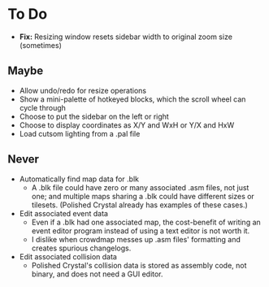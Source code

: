 # To Do

* **Fix:** Resizing window resets sidebar width to original zoom size (sometimes)


## Maybe

* Allow undo/redo for resize operations
* Show a mini-palette of hotkeyed blocks, which the scroll wheel can cycle through
* Choose to put the sidebar on the left or right
* Choose to display coordinates as X/Y and WxH or Y/X and HxW
* Load cutsom lighting from a .pal file


## Never

* Automatically find map data for .blk
   * A .blk file could have zero or many associated .asm files, not just one; and multiple maps sharing a .blk could have different sizes or tilesets. (Polished Crystal already has examples of these cases.)
* Edit associated event data
   * Even if a .blk had one associated map, the cost-benefit of writing an event editor program instead of using a text editor is not worth it.
   * I dislike when crowdmap messes up .asm files' formatting and creates spurious changelogs.
* Edit associated collision data
   * Polished Crystal's collision data is stored as assembly code, not binary, and does not need a GUI editor.
